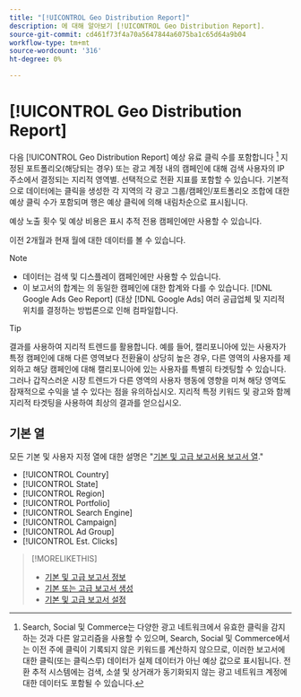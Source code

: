 ```yaml
---
title: "[!UICONTROL Geo Distribution Report]"
description: 에 대해 알아보기 [!UICONTROL Geo Distribution Report].
source-git-commit: cd461f73f4a70a5647844a6075ba1c65d64a9b04
workflow-type: tm+mt
source-wordcount: '316'
ht-degree: 0%

---
```


# [!UICONTROL Geo Distribution Report]

다음 [!UICONTROL Geo Distribution Report] 예상 유료 클릭 수를 포함합니다 [^1] 지정된 포트폴리오(해당되는 경우) 또는 광고 계정 내의 캠페인에 대해 검색 사용자의 IP 주소에서 결정되는 지리적 영역별. 선택적으로 전환 지표를 포함할 수 있습니다. 기본적으로 데이터에는 클릭을 생성한 각 지역의 각 광고 그룹/캠페인/포트폴리오 조합에 대한 예상 클릭 수가 포함되며 행은 예상 클릭에 의해 내림차순으로 표시됩니다.

예상 노출 횟수 및 예상 비용은 표시 추적 전용 캠페인에만 사용할 수 있습니다.

이전 2개월과 현재 월에 대한 데이터를 볼 수 있습니다.

>[!NOTE]
>
>* 데이터는 검색 및 디스플레이 캠페인에만 사용할 수 있습니다.
>* 이 보고서의 합계는 의 동일한 캠페인에 대한 합계와 다를 수 있습니다. [!DNL Google Ads Geo Report] (대상 [!DNL Google Ads] 여러 공급업체 및 지리적 위치를 결정하는 방법론으로 인해 컴파일합니다.


>[!TIP]
>
>결과를 사용하여 지리적 트렌드를 활용합니다. 예를 들어, 캘리포니아에 있는 사용자가 특정 캠페인에 대해 다른 영역보다 전환율이 상당히 높은 경우, 다른 영역의 사용자를 제외하고 해당 캠페인에 대해 캘리포니아에 있는 사용자를 특별히 타겟팅할 수 있습니다. 그러나 갑작스러운 시장 트렌드가 다른 영역의 사용자 행동에 영향을 미쳐 해당 영역도 잠재적으로 수익을 낼 수 있다는 점을 유의하십시오. 지리적 특정 키워드 및 광고와 함께 지리적 타겟팅을 사용하여 최상의 결과를 얻으십시오.

[^1]: Search, Social 및 Commerce는 다양한 광고 네트워크에서 유효한 클릭을 감지하는 것과 다른 알고리즘을 사용할 수 있으며, Search, Social 및 Commerce에서는 이전 주에 클릭이 기록되지 않은 키워드를 계산하지 않으므로, 이러한 보고서에 대한 클릭(또는 클릭스루) 데이터가 실제 데이터가 아닌 예상 값으로 표시됩니다. 전환 추적 시스템에는 검색, 소셜 및 상거래가 동기화되지 않는 광고 네트워크 계정에 대한 데이터도 포함될 수 있습니다.

## 기본 열

모든 기본 및 사용자 지정 열에 대한 설명은 &quot;[기본 및 고급 보고서용 보고서 열](basic-advanced-report-columns.md).&quot;

* [!UICONTROL Country]
* [!UICONTROL State]
* [!UICONTROL Region]
* [!UICONTROL Portfolio]
* [!UICONTROL Search Engine]
* [!UICONTROL Campaign]
* [!UICONTROL Ad Group]
* [!UICONTROL Est. Clicks]

>[!MORELIKETHIS]
>
>* [기본 및 고급 보고서 정보](basic-advanced-report-about.md)
>* [기본 또는 고급 보고서 생성](basic-advanced-report-generate.md)
>* [기본 및 고급 보고서 설정](basic-advanced-report-settings.md)

